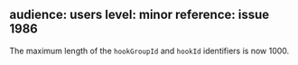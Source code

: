 audience: users
level: minor
reference: issue 1986
---
The maximum length of the `hookGroupId` and `hookId` identifiers is now 1000.
